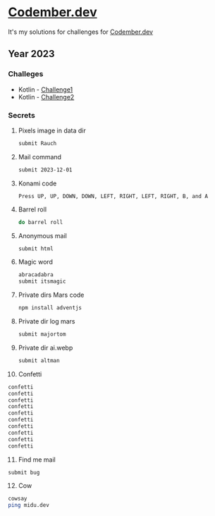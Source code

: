 # [Codember.dev](https://codember.dev/) 

It's my solutions for challenges for [Codember.dev](https://codember.dev/) 

## Year 2023

### Challeges 

- Kotlin - [Challenge1](./kotlin/src/main/kotlin/rresino/codember/task2023/Challenge01.kt)
- Kotlin - [Challenge2](./kotlin/src/main/kotlin/rresino/codember/task2023/Challenge02.kt)


### Secrets

1. Pixels image in data dir
    
    ```bash
    submit Rauch 
    ```

2. Mail command
    
    ```bash
    submit 2023-12-01 
    ```

3. Konami code
 
    ```
    Press UP, UP, DOWN, DOWN, LEFT, RIGHT, LEFT, RIGHT, B, and A
    ```

4. Barrel roll

   ```bash
   do barrel roll
   ```  

5. Anonymous mail

   ```bash
   submit html
   ```

6. Magic word

   ```bash
   abracadabra
   submit itsmagic
   ```

7. Private dirs Mars code

   ```bash
   npm install adventjs
   ```

8. Private dir log mars

    ```bash
    submit majortom
    ```
   
9. Private dir ai.webp

    ```bash
    submit altman
    ```
   
10. Confetti

   ```bash
   confetti
   confetti
   confetti
   confetti
   confetti
   confetti
   confetti
   confetti
   confetti
   confetti
   ```

11. Find me mail

   ```bash
   submit bug
   ```

12. Cow 

   ```bash
   cowsay
   ping midu.dev
   ```